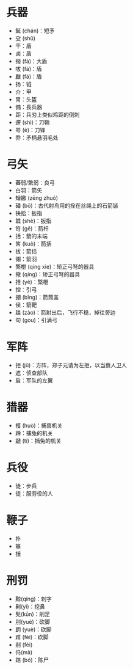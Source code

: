 # 兵器
* 鋋 (chán)：短矛
* 殳 (shū)
* 干：盾
* 卤：盾
* 撥 (fá)：大盾
* 㕹 (fá)：盾
* 瞂 (fá)：盾
* 扬：钺
* 介：甲
* 冑：头盔
* 備：長兵器
* 距：兵刃上类似鸡距的倒刺
* 遰 (shì)：刀鞘
* 咢 (è)：刀锋
* 乔：矛柄悬羽毛处
# 弓矢
* 蕃弱/繁弱：良弓
* 白羽：箭矢
* 矰繳 (zēng zhuó)
* 磻 (bō)：古代射鸟用的拴在丝绳上的石箭镞
* 抉拾：扳指
* 韘 (shè)：扳指
* 笴 (gě)：箭杆
* 括：箭的末端
* 筈 (kuò)：箭括
* 拔：箭括
* 翎：箭羽
* 檠枻 (qíng xìe)：矫正弓弩的器具
* 擏 (qíng)：矫正弓弩的器具
* 抴 (yè)：檠枻
* 控：引弓
* 掤 (bīng)：箭筒盖
* 侯：箭靶
* 趮 (zào)：箭射出后，飞行不稳，掉往旁边
* 句 (gòu)：引满弓
# 军阵
* 拒 (jǔ)：方阵，郑子元请为左拒，以当蔡人卫人
* 遮：侦查部队
* 启：军队的左翼
# 猎器
* 擭 (huò)：捕兽机关
* 蹄：捕兔的机关
* 蹏 (tí)：捕兔的机关
# 兵役
* 徒：步兵
* 徒：服劳役的人
# 鞭子
* 扑
* 箠
* 捶
# 刑罚
* 黥(qíng)：刺字
* 劓(yì)：挖鼻
* 髡(kūn)：削足
* 刖(yuè)：砍脚
* 跀 (yuè)：砍脚
* 䠊 (fèi)：砍脚
* 剕 (fèi)
* 㐷(mà)
* 踣 (bó)：陈尸